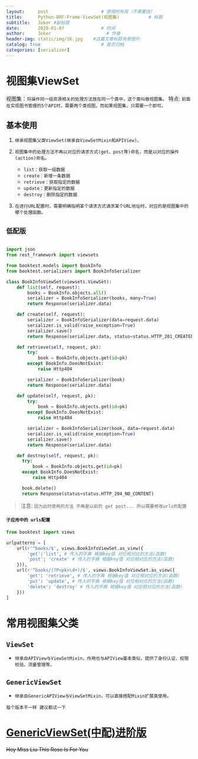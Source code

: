 ```yaml
---
layout:     post                    # 使用的布局（不需要改）
title:      Python-DRF-Frame-ViewSet(视图集)           # 标题 
subtitle:   Joker #副标题
date:       2020-01-07              # 时间
author:     Joker                     # 作者
header-img: static/img/16.jpg    #这篇文章标题背景图片
catalog: true                       # 是否归档
categories: [serializer]
---
```


# 视图集ViewSet

视图集：`将操作同一组资源相关的处理方法放在同一个类中，这个类叫做视图集。`
特点: `前面在实现图书管理的5个API时，需要两个类视图，而如果视图集，只需要一个即可。`

## 基本使用

1. `继承视图集父类ViewSet(继承自ViewSetMixin和APIView)。`
2. `视图集中的处理方法不再以对应的请求方式(get、post等)命名，而是以对应的操作(action)命名。`
   
   - `list：获取一组数据`
   - `create：新增一条数据`
   - `retrieve：获取指定的数据`
   - `update：更新指定的数据`
   - `destroy：删除指定的数据`

3. `在进行URL配置时，需要明确指明某个请求方式请求某个URL地址时，对应的是视图集中的哪个处理函数。`

## `低配版`

```python

import json
from rest_framework import viewsets

from booktest.models import BookInfo
from booktest.serializers import BookInfoSerializer

class BookInfoViewSet(viewsets.ViewSet):
    def list(self, request):
        books = BookInfo.objects.all()
        serializer = BookInfoSerializer(books, many=True)
        return Response(serializer.data)

    def create(self, request):
        serializer = BookInfoSerializer(data=request.data)
        serializer.is_valid(raise_exception=True)
        serializer.save()
        return Response(serializer.data, status=status.HTTP_201_CREATED)

    def retrieve(self, request, pk):
        try:
            book = BookInfo.objects.get(id=pk)
        except BookInfo.DoesNotExist:
            raise Http404

        serializer = BookInfoSerializer(book)
        return Response(serializer.data)

    def update(self, request, pk):
        try:
            book = BookInfo.objects.get(id=pk)
        except BookInfo.DoesNotExist:
            raise Http404

        serializer = BookInfoSerializer(book, data=request.data)
        serializer.is_valid(raise_exception=True)
        serializer.save()
        return Response(serializer.data)

    def destroy(self, request, pk):
      try:
          book = BookInfo.objects.get(id=pk)
      except BookInfo.DoesNotExist:
          raise Http404

      book.delete()
      return Response(status=status.HTTP_204_NO_CONTENT)
```

> 注意: `因为此时使用的方法 不再是以前的 get post... 所以需要修改urls的配置`

#### `子应用中的 urls配置`

```python
from booktest import views

urlpatterns = [
    url(r'^books/$', views.BookInfoViewSet.as_view({
        'get':'list', # 传入的字典 根据key值 对应相对应的方法(函数)
        'post': 'create' # 传入的字典 根据key值 对应相对应的方法(函数)
    })),
    url(r'^books/(?P<pk>\d+)/$', views.BookInfoViewSet.as_view({
        'get': 'retrieve', # 传入的字典 根据key值 对应相对应的方法(函数)
        'put': 'update', # 传入的字典 根据key值 对应相对应的方法(函数)
        'delete': 'destroy' # 传入的字典 根据key值 对应相对应的方法(函数)
    }))
]

```

# 常用视图集父类

## `ViewSet`
   - `继承自APIView与ViewSetMixin，作用也与APIView基本类似，提供了身份认证、权限校验、流量管理等。`

## `GenericViewSet`
   - `继承自GenericAPIView与ViewSetMixin，可以直接搭配Mixin扩展类使用。`

`每个版本不一样 建议都试一下`

# [GenericViewSet(中配)进阶版]()



~~Hey Miss Liu This Rose Is For You~~
